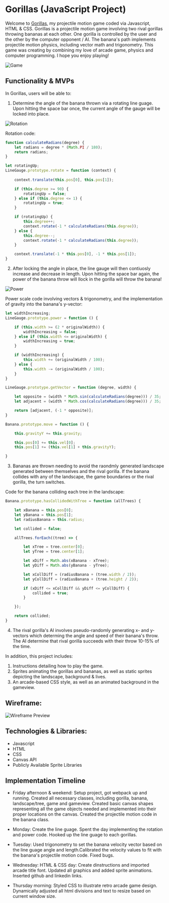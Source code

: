 # Gorillas (JavaScript Project)

Welcome to [Gorillas](https://arnobdam.github.io/Gorillas/), my projectile motion game coded via Javascript, HTML & CSS. Gorillas is a projectile motion game involving two rival gorillas throwing bananas at each other. One gorilla is controlled by the user and the other by the computer opponent / AI. The banana's path implements projectile motion physics, including vector math and trigonometry. This game was creating by combining my love of arcade game, physics and computer programming. I hope you enjoy playing!

![Game](./images/gamegif.gif)

## Functionality & MVPs

In Gorillas, users will be able to:

1. Determine the angle of the banana thrown via a rotating line guage. Upon hitting the space bar once, the current angle of the gauge will be locked into place.

![Rotation](./images/rotation.gif)

Rotation code:
```js
function calculateRadians(degree) {
    let radians = degree * (Math.PI / 180);
    return radians;
}

let rotatingUp;
LineGauge.prototype.rotate = function (context) {
    
    context.translate(this.pos[0], this.pos[1]);

    if (this.degree >= 90) {
        rotatingUp = false;
    } else if (this.degree <= 1) {
        rotatingUp = true;
    }

    if (rotatingUp) {
        this.degree++;
        context.rotate(-1 * calculateRadians(this.degree));
    } else {
        this.degree--;
        context.rotate(-1 * calculateRadians(this.degree));
    }

    context.translate(-1 * this.pos[0], -1 * this.pos[1]);
}
```
2. After locking the angle in place, the line gauge will then contiuosly increase and decrease in length. Upon hitting the space bar again, the power of the banana throw will llock in the gorilla will throw the banana!

![Power](./images/power.gif)

Power scale code involving vectors & trigonometry, and the implementation of gravity into the banana's y-vector:
```js
let widthIncreasing;
LineGauge.prototype.power = function () {

    if (this.width >= (2 * originalWidth)) {
        widthIncreasing = false;
    } else if (this.width <= originalWidth) {
        widthIncreasing = true;
    }

    if (widthIncreasing) {
        this.width += (originalWidth / 100);
    } else {
        this.width -= (originalWidth / 100);
    }
}

LineGauge.prototype.getVector = function (degree, width) {

    let opposite = (width * Math.sin(calculateRadians(degree))) / 35;
    let adjacent = (width * Math.cos(calculateRadians(degree))) / 35;

    return [adjacent, (-1 * opposite)];
}

Banana.prototype.move = function () {

    this.gravityY += this.gravity;

    this.pos[0] += this.vel[0];
    this.pos[1] += (this.vel[1] + this.gravityY);

}
```
3. Bananas are thrown needing to avoid the raondmly generated landscape generated between themselves and the rival gorilla. If the banana collides with any of the landscape, the game boundaries or the rival gorilla, the turn switches.

Code for the banana colliding each tree in the landscape:
```js
Banana.prototype.hasCollidedWithTree = function (allTrees) {

    let xBanana = this.pos[0];
    let yBanana = this.pos[1];
    let radiusBanana = this.radius;

    let collided = false;

    allTrees.forEach((tree) => {

        let xTree = tree.center[0];
        let yTree = tree.center[1];

        let xDiff = Math.abs(xBanana - xTree);
        let yDiff = Math.abs(yBanana - yTree);

        let xCollDiff = (radiusBanana + (tree.width / 2));
        let yCollDiff = (radiusBanana + (tree.height / 2));

        if (xDiff <= xCollDiff && yDiff <= yCollDiff) {
            collided = true;
        }

    });

    return collided;
}
```
4. The rival gorilla's AI involves pseudo-randomly generating x- and y-vectors which determing the angle and speed of their banana's throw. The AI determine that rival gorilla succeeds with their throw 10-15% of the time.

In addition, this project includes:

1. Instructions detailing how to play the game.
2. Sprites animating the gorillas and bananas, as well as static sprites depicting the landscape, background & lives.
3. An arcade-based CSS style, as well as an animated background in the gameview.

## Wireframe:

![Wireframe Preview](./images/wireframe.PNG)

## Technologies & Libraries:

- Javascript
- HTML
- CSS
- Canvas API
- Publicly Available Sprite Libraries

## Implementation Timeline 

- Friday afternoon & weekend: Setup project, got webpack up and running. Created all necessary classes, including gorilla, banana, landscape/tree, game and gameview. Created basic canvas shapes representing all the game objects needed and implemented into their proper locations on the canvas. Created the projectile motion code in the banana class. 

- Monday: Create the line guage. Spent the day implementing the rotation and power code. Hooked up the line guage to each gorillas. 

- Tuesday: Used trigonometry to set the banana velocity vector based on the line guage angle and length.Calibrated the velocity values to fit with the banana's projectile motion code. Fixed bugs.

- Wednesday: HTML & CSS day: Create dinstructions and imported arcade title font. Updated all graphics and added sprite animations. Inserted github and linkedin links.

- Thursday morning: Styled CSS to illustrate retro arcade game design. Dynamically adjusted all html divisions and text to resize based on current window size.




